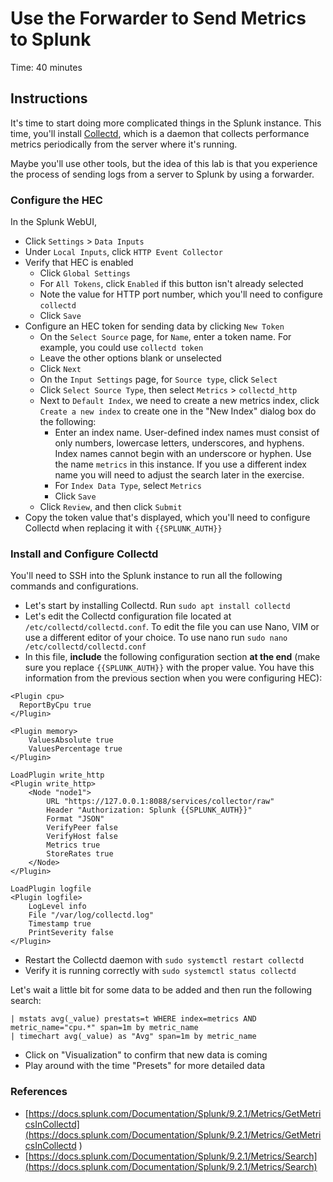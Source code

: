 # Use the Forwarder to Send Metrics to Splunk
Time: 40 minutes

## Instructions
It's time to start doing more complicated things in the Splunk instance. This time, you'll install [Collectd](https://collectd.org/), which is a daemon that collects performance metrics periodically from the server where it's running.

Maybe you'll use other tools, but the idea of this lab is that you experience the process of sending logs from a server to Splunk by using a forwarder.

### Configure the HEC
In the Splunk WebUI,

- Click `Settings` > `Data Inputs`
- Under `Local Inputs`, click `HTTP Event Collector`
- Verify that HEC is enabled
    - Click `Global Settings`
    - For `All Tokens`, click `Enabled` if this button isn't already selected
    - Note the value for HTTP port number, which you'll need to configure `collectd`
    - Click `Save`
- Configure an HEC token for sending data by clicking `New Token`
    - On the `Select Source` page, for `Name`, enter a token name. For example, you could use `collectd token`
    - Leave the other options blank or unselected
    - Click `Next`
    - On the `Input Settings` page, for `Source type`, click `Select`
    - Click `Select Source Type`, then select `Metrics` > `collectd_http`
    - Next to `Default Index`, we need to create a new metrics index, click `Create a new index` to create one in the "New Index" dialog box do the following:
        - Enter an index name. User-defined index names must consist of only numbers, lowercase letters, underscores, and hyphens.  Index names cannot begin with an underscore or hyphen.  Use the name `metrics` in this instance.  If you use a different index name you will need to adjust the search later in the exercise.
        - For `Index Data Type`, select `Metrics`
        - Click `Save`
    - Click `Review`, and then click `Submit`
- Copy the token value that's displayed, which you'll need to configure Collectd when replacing it with `{{SPLUNK_AUTH}}`

### Install and Configure Collectd
You'll need to SSH into the Splunk instance to run all the following commands and configurations.

- Let's start by installing Collectd. Run `sudo apt install collectd`
- Let's edit the Collectd configuration file located at `/etc/collectd/collectd.conf`. To edit the file you can use Nano, VIM or use a different editor of your choice. To use nano run `sudo nano /etc/collectd/collectd.conf`
- In this file, **include** the following configuration section **at the end** (make sure you replace `{{SPLUNK_AUTH}}` with the proper value. You have this information from the previous section when you were configuring HEC):

```
<Plugin cpu>
  ReportByCpu true
</Plugin>

<Plugin memory>
    ValuesAbsolute true
    ValuesPercentage true
</Plugin>

LoadPlugin write_http
<Plugin write_http>
    <Node "node1">
        URL "https://127.0.0.1:8088/services/collector/raw"
        Header "Authorization: Splunk {{SPLUNK_AUTH}}"
        Format "JSON"
        VerifyPeer false
        VerifyHost false
        Metrics true
        StoreRates true
    </Node>
</Plugin>

LoadPlugin logfile
<Plugin logfile>
    LogLevel info
    File "/var/log/collectd.log"
    Timestamp true
    PrintSeverity false
</Plugin>
```
- Restart the Collectd daemon with `sudo systemctl restart collectd`
- Verify it is running correctly with `sudo systemctl status collectd`

Let's wait a little bit for some data to be added and then run the following search:

```
| mstats avg(_value) prestats=t WHERE index=metrics AND metric_name="cpu.*" span=1m by metric_name
| timechart avg(_value) as "Avg" span=1m by metric_name
```

- Click on "Visualization" to confirm that new data is coming
- Play around with the time "Presets" for more detailed data

### References
- [https://docs.splunk.com/Documentation/Splunk/9.2.1/Metrics/GetMetricsInCollectd](https://docs.splunk.com/Documentation/Splunk/9.2.1/Metrics/GetMetricsInCollectd
)
- [https://docs.splunk.com/Documentation/Splunk/9.2.1/Metrics/Search](https://docs.splunk.com/Documentation/Splunk/9.2.1/Metrics/Search)
